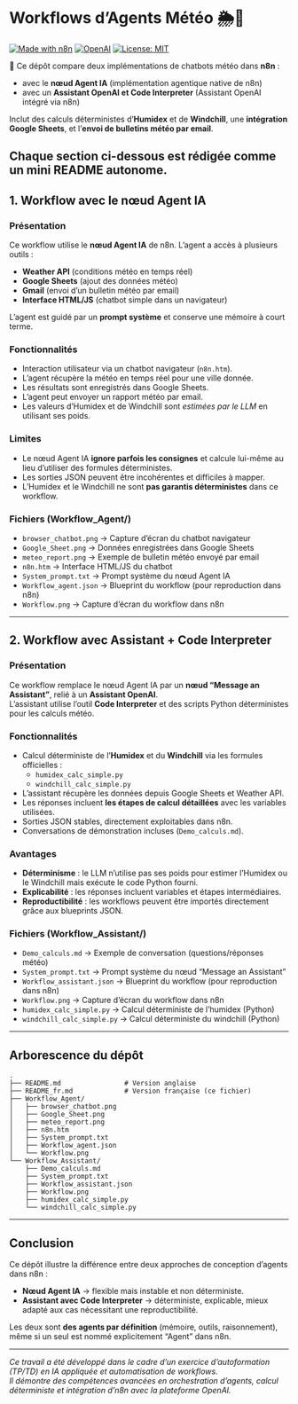 # Workflows d’Agents Météo 🌦️🤖

[![Made with n8n](https://img.shields.io/badge/Fabriqué%20avec-n8n-1abc9c?logo=n8n&logoColor=white)](https://n8n.io)  [![OpenAI](https://img.shields.io/badge/OpenAI-Assistant%20%26%20Code%20Interpreter-412991?logo=openai)](https://platform.openai.com/)  [![License: MIT](https://img.shields.io/badge/Licence-MIT-blue.svg)](LICENSE)  


🚀 Ce dépôt compare deux implémentations de chatbots météo dans **n8n** :  
- avec le **nœud Agent IA**  (implémentation agentique native de n8n)  
- avec un **Assistant OpenAI et Code Interpreter**  (Assistant OpenAI intégré via n8n)

Inclut des calculs déterministes d’**Humidex** et de **Windchill**, une **intégration Google Sheets**, et l’**envoi de bulletins météo par email**.  

Chaque section ci-dessous est rédigée comme un mini README autonome.
---

## 1. Workflow avec le nœud Agent IA

### Présentation
Ce workflow utilise le **nœud Agent IA** de n8n. L’agent a accès à plusieurs outils :
- **Weather API** (conditions météo en temps réel)  
- **Google Sheets** (ajout des données météo)  
- **Gmail** (envoi d’un bulletin météo par email)  
- **Interface HTML/JS** (chatbot simple dans un navigateur)  

L’agent est guidé par un **prompt système** et conserve une mémoire à court terme.

### Fonctionnalités
- Interaction utilisateur via un chatbot navigateur (`n8n.htm`).  
- L’agent récupère la météo en temps réel pour une ville donnée.  
- Les résultats sont enregistrés dans Google Sheets.  
- L’agent peut envoyer un rapport météo par email.  
- Les valeurs d’Humidex et de Windchill sont *estimées par le LLM* en utilisant ses poids.  

### Limites
- Le nœud Agent IA **ignore parfois les consignes** et calcule lui-même au lieu d’utiliser des formules déterministes.  
- Les sorties JSON peuvent être incohérentes et difficiles à mapper.  
- L’Humidex et le Windchill ne sont **pas garantis déterministes** dans ce workflow.  

### Fichiers (Workflow_Agent/)
- `browser_chatbot.png` → Capture d’écran du chatbot navigateur  
- `Google_Sheet.png` → Données enregistrées dans Google Sheets  
- `meteo_report.png` → Exemple de bulletin météo envoyé par email  
- `n8n.htm` → Interface HTML/JS du chatbot  
- `System_prompt.txt` → Prompt système du nœud Agent IA  
- `Workflow_agent.json` → Blueprint du workflow (pour reproduction dans n8n)  
- `Workflow.png` → Capture d’écran du workflow dans n8n  

---

## 2. Workflow avec Assistant + Code Interpreter

### Présentation
Ce workflow remplace le nœud Agent IA par un **nœud “Message an Assistant”**, relié à un **Assistant OpenAI**.  
L’assistant utilise l’outil **Code Interpreter** et des scripts Python déterministes pour les calculs météo.

### Fonctionnalités
- Calcul déterministe de l’**Humidex** et du **Windchill** via les formules officielles :
  - `humidex_calc_simple.py`  
  - `windchill_calc_simple.py`  
- L’assistant récupère les données depuis Google Sheets et Weather API.  
- Les réponses incluent **les étapes de calcul détaillées** avec les variables utilisées.  
- Sorties JSON stables, directement exploitables dans n8n.  
- Conversations de démonstration incluses (`Demo_calculs.md`).  

### Avantages
- **Déterminisme** : le LLM n’utilise pas ses poids pour estimer l’Humidex ou le Windchill mais exécute le code Python fourni.  
- **Explicabilité** : les réponses incluent variables et étapes intermédiaires.  
- **Reproductibilité** : les workflows peuvent être importés directement grâce aux blueprints JSON.  

### Fichiers (Workflow_Assistant/)
- `Demo_calculs.md` → Exemple de conversation (questions/réponses météo)  
- `System_prompt.txt` → Prompt système du nœud “Message an Assistant”  
- `Workflow_assistant.json` → Blueprint du workflow (pour reproduction dans n8n)  
- `Workflow.png` → Capture d’écran du workflow dans n8n  
- `humidex_calc_simple.py` → Calcul déterministe de l’humidex (Python)  
- `windchill_calc_simple.py` → Calcul déterministe du windchill (Python)  

---

## Arborescence du dépôt

```
.
├── README.md                # Version anglaise
├── README_fr.md             # Version française (ce fichier)
├── Workflow_Agent/
│   ├── browser_chatbot.png
│   ├── Google_Sheet.png
│   ├── meteo_report.png
│   ├── n8n.htm
│   ├── System_prompt.txt
│   ├── Workflow_agent.json
│   └── Workflow.png
└── Workflow_Assistant/
    ├── Demo_calculs.md
    ├── System_prompt.txt
    ├── Workflow_assistant.json
    ├── Workflow.png
    ├── humidex_calc_simple.py
    └── windchill_calc_simple.py
```

---

## Conclusion

Ce dépôt illustre la différence entre deux approches de conception d’agents dans n8n :  

- **Nœud Agent IA** → flexible mais instable et non déterministe.  
- **Assistant avec Code Interpreter** → déterministe, explicable, mieux adapté aux cas nécessitant une reproductibilité.  

Les deux sont **des agents par définition** (mémoire, outils, raisonnement), même si un seul est nommé explicitement “Agent” dans n8n.  

---

*Ce travail a été développé dans le cadre d’un exercice d’autoformation (TP/TD) en IA appliquée et automatisation de workflows.  
Il démontre des compétences avancées en orchestration d’agents, calcul déterministe et intégration d’n8n avec la plateforme OpenAI.*
